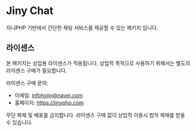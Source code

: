 # Jiny Chat
지니PHP 기반에서 간단한 채팅 서비스를 제공할 수 있는 패키지 입니다.

## 라이센스
본 패키지는 상업용 라이센스가 적용됩니다.
상업적 목적으로 사용하기 위해서는 별도의 라이센스 구매가 필요합니다.

라이센스 구매 문의:
* 이메일: infohojin@naver.com
* 홈페이지: https://jinyphp.com

무단 복제 및 배포를 금지합니다.
라이센스 구매 없이 상업적 이용시 법적 제재를 받을 수 있습니다.

